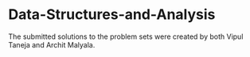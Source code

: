 # Data-Structures-and-Analysis

The submitted solutions to the problem sets were created by both Vipul Taneja and Archit Malyala.
